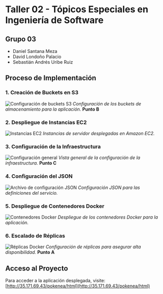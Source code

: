 # Taller 02 - Tópicos Especiales en Ingeniería de Software

## Grupo 03
- Daniel Santana Meza
- David Londoño Palacio
- Sebastián Andrés Uribe Ruiz

## Proceso de Implementación

### 1. Creación de Buckets en S3
![Configuración de buckets S3](pasos_buckets.jpg)
*Configuración de los buckets de almacenamiento para la aplicación.* **Punto B**

### 2. Despliegue de Instancias EC2
![Instancias EC2](instancias.jpg)
*Instancias de servidor desplegadas en Amazon EC2.*  

### 3. Configuración de la Infraestructura
![Configuración general](image.jpg)
*Vista general de la configuración de la infraestructura.* **Punto C**

### 4. Configuración del JSON
![Archivo de configuración JSON](json.jpg)
*Configuración JSON para las definiciones del servicio.*

### 5. Despliegue de Contenedores Docker
![Contenedores Docker](dockernodels.jpg)
*Despliegue de los contenedores Docker para la aplicación.*

### 6. Escalado de Réplicas
![Réplicas Docker](dockerreplicas.jpg)
*Configuración de réplicas para asegurar alta disponibilidad.* **Punto A**

## Acceso al Proyecto
Para acceder a la aplicación desplegada, visite: [http://35.171.69.43/pokenea/html](http://35.171.69.43/pokenea/html)